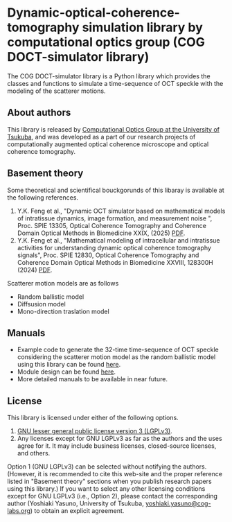 # Dynamic-optical-coherence-tomography simulation library by computational optics group (COG DOCT-simulator library) 


The COG DOCT-simulator library is a Python library which provides the classes and functions to simulate a time-sequence of OCT speckle with the modeling of the scatterer motions.

About authors
--------------
This library is released by [Computational Optics Group at the University of Tsukuba](https://cog-news.blogspot.com/), and was developed as a part of our research projects of computationally augmented optical coherence microscope and optical coherence tomography.

Basement theory
---------------------------
Some theoretical and scientifical bouckgorunds of this libaray is available at the following references.
1. Y.K. Feng et al., "Dynamic OCT simulator based on mathematical models of intratissue dynamics, image formation, and measurement noise
", Proc. SPIE 13305, Optical Coherence Tomography and Coherence Domain Optical Methods in Biomedicine XXIX, (2025) [PDF](documents\SPIE_Proceeding_2025.pdf).
2. Y.K. Feng et al., "Mathematical modeling of intracellular and intratissue activities for understanding dynamic optical coherence tomography signals", Proc. SPIE 12830, Optical Coherence Tomography and Coherence Domain Optical Methods in Biomedicine XXVIII, 128300H (2024) [PDF](documents\SPIE_Proceeding_2024.pdf).

Scatterer motion models are as follows
- Random ballistic model  
- Diffsusion model  
- Mono-direction traslation model

Manuals
------------------------
- Example code to generate the 32-time time-sequence of OCT speckle considering the scatterer motion model as the random ballistic model using this library can be found [here](example.py).
- Module design can be found [here](documents\Module_design.docx).
- More detailed manuals to be available in near future.

License
-----------------------
This library is licensed under either of the following options.
1. [GNU lesser general public license version 3 (LGPLv3)](LICENSE_GnuLGPLv3.md).
2. Any licenses except for GNU LGPLv3 as far as the authors and the uses agree for it. It may include business licenses, closed-source licenses, and others. 
 
Option 1 (GNU LGPLv3) can be selected without notifying the authors. (However, it is recommended to cite this web-site and the proper reference listed in "Basement theory" sections when you publish research papers using this library.)
If you want to select any other licensing conditions except for GNU LGPLv3 (i.e., Option 2), please contact the corresponding author (Yoshiaki Yasuno, University of Tsukuba, <yoshiaki.yasuno@cog-labs.org>) to obtain an explicit agreement.
